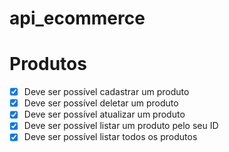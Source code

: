 # api_ecommerce

# Produtos

- [x] Deve ser possível cadastrar um produto 
- [x] Deve ser possível deletar um produto
- [x] Deve ser possível atualizar um produto
- [x] Deve ser possível listar um produto pelo seu ID
- [x] Deve ser possível listar todos os produtos